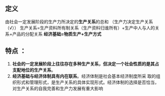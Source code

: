 ## 定义 
由社会一定发展阶段的生产力所决定的**生产关系**的总和
（生产力决定生产关系（√））
生产关系=生产资料所有制关系（生产资料归谁所有）+生产中人与人的关系+产品的分配关系
**经济基础=物质生产+生产方式**
## 特点 ：
1. **社会的一定发展阶段上往往存在多种生产关系，但决定一个社会性质的是其占支配地位的生产关系**。
2. **经济基础与经济体制具有内在联系**。经济体制是社会基本经济制度所采 取的组织形式和管理形式，是生产关系的具体实现形式。经济体制的选择是否恰当，对生产关系的自我完善和生产力发展有重大影响

